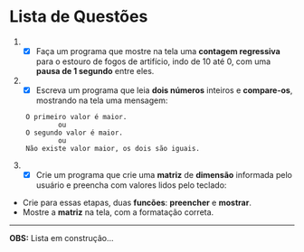 # Lista de Questões
1. - [x] Faça um programa que mostre na tela uma <strong>contagem regressiva</strong> para o estouro de fogos de artifício, indo de 10 até 0, com uma <strong>pausa de 1 segundo</strong> entre eles.
2. - [x] Escreva um programa que leia <strong>dois números</strong> inteiros e <strong>compare-os</strong>, mostrando na tela uma mensagem:
``` 
    O primeiro valor é maior.
            ou
    O segundo valor é maior.
            ou
    Não existe valor maior, os dois são iguais.
```    

3. - [x] Crie um programa que crie uma <strong>matriz</strong> de <strong>dimensão</strong> informada pelo usuário e preencha com valores lidos pelo teclado:

* Crie para essas etapas, duas <strong>funcões</strong>: <strong>preencher</strong> e <strong>mostrar</strong>.
* Mostre a <strong>matriz</strong> na tela, com a formatação correta.

***
**OBS:** Lista em construção...